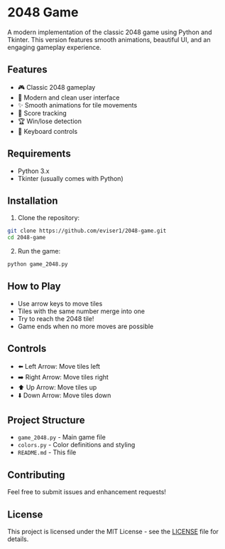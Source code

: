 # 2048 Game

A modern implementation of the classic 2048 game using Python and Tkinter. This version features smooth animations, beautiful UI, and an engaging gameplay experience.

## Features

- 🎮 Classic 2048 gameplay
- 🎨 Modern and clean user interface
- ✨ Smooth animations for tile movements
- 🎯 Score tracking
- 🏆 Win/lose detection
- 🎹 Keyboard controls

## Requirements

- Python 3.x
- Tkinter (usually comes with Python)

## Installation

1. Clone the repository:
```bash
git clone https://github.com/eviser1/2048-game.git
cd 2048-game
```

2. Run the game:
```bash
python game_2048.py
```

## How to Play

- Use arrow keys to move tiles
- Tiles with the same number merge into one
- Try to reach the 2048 tile!
- Game ends when no more moves are possible

## Controls

- ⬅️ Left Arrow: Move tiles left
- ➡️ Right Arrow: Move tiles right
- ⬆️ Up Arrow: Move tiles up
- ⬇️ Down Arrow: Move tiles down

## Project Structure

- `game_2048.py` - Main game file
- `colors.py` - Color definitions and styling
- `README.md` - This file

## Contributing

Feel free to submit issues and enhancement requests!

## License

This project is licensed under the MIT License - see the [LICENSE](LICENSE) file for details. 

